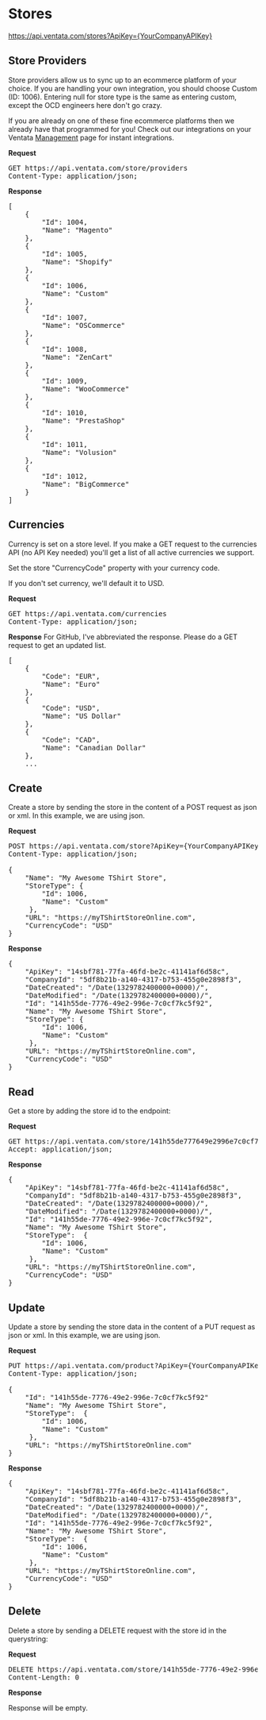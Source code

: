 Stores
============

https://api.ventata.com/stores?ApiKey={YourCompanyAPIKey}

Store Providers
-------------------------

Store providers allow us to sync up to an ecommerce platform of your choice.   If you are handling your own integration, you should choose Custom (ID: 1006).  Entering null for store type is the same as entering custom, except the OCD engineers here don't go crazy.

If you are already on one of these fine ecommerce platforms then we already have that programmed for you!  Check out our integrations on your Ventata [Management](https://manage.ventata.com/) page for instant integrations.

**Request**
<pre>
GET https://api.ventata.com/store/providers
Content-Type: application/json;
</pre>

**Response**
<pre>
[
    {
        "Id": 1004,
        "Name": "Magento"
    },
    {
        "Id": 1005,
        "Name": "Shopify"
    },
    {
        "Id": 1006,
        "Name": "Custom"
    },
    {
        "Id": 1007,
        "Name": "OSCommerce"
    },
    {
        "Id": 1008,
        "Name": "ZenCart"
    },
    {
        "Id": 1009,
        "Name": "WooCommerce"
    },
    {
        "Id": 1010,
        "Name": "PrestaShop"
    },
    {
        "Id": 1011,
        "Name": "Volusion"
    },
    {
        "Id": 1012,
        "Name": "BigCommerce"
    }
]
</pre>

Currencies
-------------------------

Currency is set on a store level.   If you make a GET request to the currencies API (no API Key needed) you'll get a list of all active currencies we support.

Set the store "CurrencyCode" property with your currency code.

If you don't set currency, we'll default it to USD.

**Request**
<pre>
GET https://api.ventata.com/currencies
Content-Type: application/json;
</pre>

**Response**
For GitHub, I've abbreviated the response. Please do a GET request to get an updated list.
<pre>
[
    {
        "Code": "EUR",
        "Name": "Euro"
    },
    {
        "Code": "USD",
        "Name": "US Dollar"
    },
    {
        "Code": "CAD",
        "Name": "Canadian Dollar"
    },
    ...
</pre>

Create
-------------------------

Create a store by sending the store in the content of a POST request as json or xml.   In this example, we are using json.

**Request**
<pre>
POST https://api.ventata.com/store?ApiKey={YourCompanyAPIKey}
Content-Type: application/json;

{
    "Name": "My Awesome TShirt Store",
    "StoreType": {
        "Id": 1006,
        "Name": "Custom"
     },
    "URL": "https://myTShirtStoreOnline.com",
    "CurrencyCode": "USD"
}
</pre>

**Response**
<pre>
{
    "ApiKey": "14sbf781-77fa-46fd-be2c-41141af6d58c",
    "CompanyId": "5df8b21b-a140-4317-b753-455g0e2898f3",
    "DateCreated": "/Date(1329782400000+0000)/",
    "DateModified": "/Date(1329782400000+0000)/",
    "Id": "141h55de-7776-49e2-996e-7c0cf7kc5f92",
    "Name": "My Awesome TShirt Store",
    "StoreType": {
        "Id": 1006,
        "Name": "Custom"
     },
    "URL": "https://myTShirtStoreOnline.com",
    "CurrencyCode": "USD"
}
</pre>


Read
-------------------------
Get a store by adding the store id to the endpoint:

**Request**
<pre>
GET https://api.ventata.com/store/141h55de777649e2996e7c0cf7kc5f92?ApiKey={YourCompanyAPIKey}
Accept: application/json;
</pre>

**Response**
<pre>
{
    "ApiKey": "14sbf781-77fa-46fd-be2c-41141af6d58c",
    "CompanyId": "5df8b21b-a140-4317-b753-455g0e2898f3",
    "DateCreated": "/Date(1329782400000+0000)/",
    "DateModified": "/Date(1329782400000+0000)/",
    "Id": "141h55de-7776-49e2-996e-7c0cf7kc5f92",
    "Name": "My Awesome TShirt Store",
    "StoreType":  {
        "Id": 1006,
        "Name": "Custom"
     },
    "URL": "https://myTShirtStoreOnline.com",
    "CurrencyCode": "USD"
}
</pre>


Update
-------------------------
Update a store by sending the store data in the content of a PUT request as json or xml.   In this example, we are using json.

**Request**
<pre>
PUT https://api.ventata.com/product?ApiKey={YourCompanyAPIKey}
Content-Type: application/json;

{
    "Id": "141h55de-7776-49e2-996e-7c0cf7kc5f92"
    "Name": "My Awesome TShirt Store",
    "StoreType":  {
        "Id": 1006,
        "Name": "Custom"
     },
    "URL": "https://myTShirtStoreOnline.com"
}
</pre>

**Response**
<pre>
{
    "ApiKey": "14sbf781-77fa-46fd-be2c-41141af6d58c",
    "CompanyId": "5df8b21b-a140-4317-b753-455g0e2898f3",
    "DateCreated": "/Date(1329782400000+0000)/",
    "DateModified": "/Date(1329782400000+0000)/",
    "Id": "141h55de-7776-49e2-996e-7c0cf7kc5f92",
    "Name": "My Awesome TShirt Store",
    "StoreType":  {
        "Id": 1006,
        "Name": "Custom"
     },
    "URL": "https://myTShirtStoreOnline.com",
    "CurrencyCode": "USD"
}
</pre>


Delete
-------------------------
Delete a store by sending a DELETE request with the store id in the querystring:

**Request**
<pre>
DELETE https://api.ventata.com/store/141h55de-7776-49e2-996e-7c0cf7kc5f92?ApiKey={YourCompanyAPIKey}
Content-Length: 0
</pre>

**Response**

Response will be empty.


